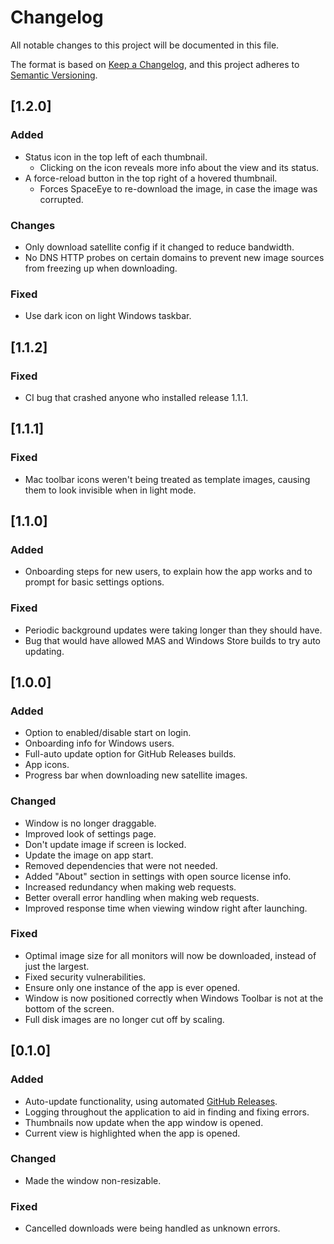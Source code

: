 # Changelog

All notable changes to this project will be documented in this file.

The format is based on [Keep a Changelog](https://keepachangelog.com/en/1.0.0/),
and this project adheres to [Semantic
Versioning](https://semver.org/spec/v2.0.0.html).

## [1.2.0]

### Added

- Status icon in the top left of each thumbnail.
  - Clicking on the icon reveals more info about the view and its status.
- A force-reload button in the top right of a hovered thumbnail.
  - Forces SpaceEye to re-download the image, in case the image was corrupted.

### Changes

- Only download satellite config if it changed to reduce bandwidth.
- No DNS HTTP probes on certain domains to prevent new image sources from
  freezing up when downloading.

### Fixed

- Use dark icon on light Windows taskbar.

## [1.1.2]

### Fixed

- CI bug that crashed anyone who installed release 1.1.1.

## [1.1.1]

### Fixed

- Mac toolbar icons weren't being treated as template images, causing them to
  look invisible when in light mode.

## [1.1.0]

### Added

- Onboarding steps for new users, to explain how the app works and to prompt for
  basic settings options.

### Fixed

- Periodic background updates were taking longer than they should have.
- Bug that would have allowed MAS and Windows Store builds to try auto updating.

## [1.0.0]

### Added

- Option to enabled/disable start on login.
- Onboarding info for Windows users.
- Full-auto update option for GitHub Releases builds.
- App icons.
- Progress bar when downloading new satellite images.

### Changed

- Window is no longer draggable.
- Improved look of settings page.
- Don't update image if screen is locked.
- Update the image on app start.
- Removed dependencies that were not needed.
- Added "About" section in settings with open source license info.
- Increased redundancy when making web requests.
- Better overall error handling when making web requests.
- Improved response time when viewing window right after launching.

### Fixed

- Optimal image size for all monitors will now be downloaded, instead of just
  the largest.
- Fixed security vulnerabilities.
- Ensure only one instance of the app is ever opened.
- Window is now positioned correctly when Windows Toolbar is not at the bottom
  of the screen.
- Full disk images are no longer cut off by scaling.

## [0.1.0]

### Added

- Auto-update functionality, using automated [GitHub
  Releases](https://github.com/KYDronePilot/SpaceEye/releases).
- Logging throughout the application to aid in finding and fixing errors.
- Thumbnails now update when the app window is opened.
- Current view is highlighted when the app is opened.

### Changed

- Made the window non-resizable.

### Fixed

- Cancelled downloads were being handled as unknown errors.
